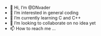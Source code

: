 - 👋 Hi, I’m @DNvader
- 👀 I’m interested in general coding
- 🌱 I’m currently learning C and C++
- 💞️ I’m looking to collaborate on no idea yet
- 📫 How to reach me ...

<!---
DNvader/DNvader is a ✨ special ✨ repository because its `README.md` (this file) appears on your GitHub profile.
You can click the Preview link to take a look at your changes.
test sync
--->
